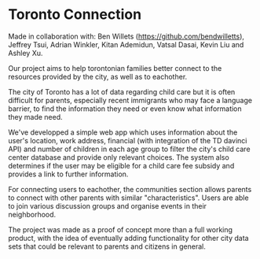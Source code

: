 # Toronto Connection

Made in collaboration with: Ben Willets (https://github.com/bendwilletts), Jeffrey Tsui, Adrian Winkler, Kitan Ademidun, Vatsal Dasai, Kevin Liu and Ashley Xu.

Our project aims to help torontonian families better connect to the resources provided by the city, as well as to eachother.

The city of Toronto has a lot of data regarding child care but it is often difficult for parents, especially recent immigrants who may face  a language barrier, to find the information they need or even know what information they made need.

We've developped a simple web app which uses information about the user's location, work address, financial (with integration of the TD davinci API) and number of children in each age group to filter the city's child care center database and provide only relevant choices.
The system also determines if the user may be eligible for a child care fee subsidy and provides a link to further information. 

For connecting users to eachother, the communities section allows parents to connect with other parents with similar "characteristics". Users are able to join various discussion groups and organise events in their neighborhood.

The project was made as a proof of concept more than a full working product, with the idea of eventually adding functionality for other city data sets that could be relevant to parents and citizens in general. 

